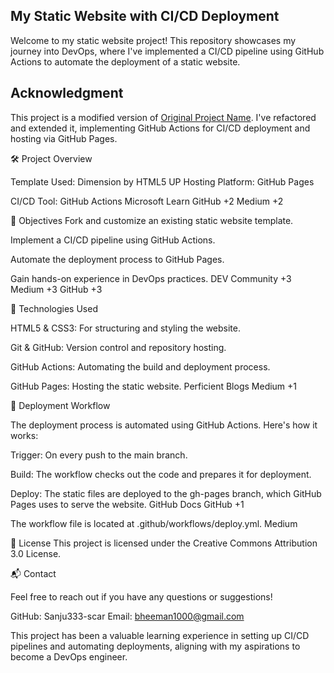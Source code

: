 ## My Static Website with CI/CD Deployment


Welcome to my static website project! This repository showcases my journey into DevOps, where I've implemented a CI/CD pipeline using GitHub Actions to automate the deployment of a static website.

## Acknowledgment

This project is a modified version of [Original Project Name](https://github.com/OriginalUser/OriginalRepo). I've refactored and extended it, implementing GitHub Actions for CI/CD deployment and hosting via GitHub Pages.



🛠️ Project Overview

Template Used: Dimension by HTML5 UP
Hosting Platform: GitHub Pages

CI/CD Tool: GitHub Actions
Microsoft Learn
GitHub
+2
Medium
+2


🎯 Objectives
Fork and customize an existing static website template.

Implement a CI/CD pipeline using GitHub Actions.

Automate the deployment process to GitHub Pages.

Gain hands-on experience in DevOps practices.
DEV Community
+3
Medium
+3
GitHub
+3

🔧 Technologies Used

HTML5 & CSS3: For structuring and styling the website.

Git & GitHub: Version control and repository hosting.

GitHub Actions: Automating the build and deployment process.

GitHub Pages: Hosting the static website.
Perficient Blogs
Medium
+1

🚀 Deployment Workflow

The deployment process is automated using GitHub Actions. Here's how it works:

Trigger: On every push to the main branch.

Build: The workflow checks out the code and prepares it for deployment.

Deploy: The static files are deployed to the gh-pages branch, which GitHub Pages uses to serve the website.
GitHub Docs
GitHub
+1

The workflow file is located at .github/workflows/deploy.yml.
Medium

📄 License
This project is licensed under the Creative Commons Attribution 3.0 License.

📬 Contact

Feel free to reach out if you have any questions or suggestions!

GitHub: Sanju333-scar
Email: bheeman1000@gmail.com

This project has been a valuable learning experience in setting up CI/CD pipelines and automating deployments, aligning with my aspirations to become a DevOps engineer.
